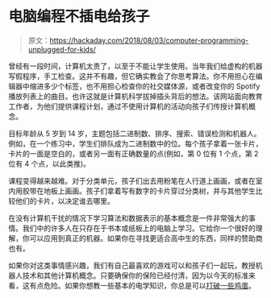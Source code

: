 # 电脑编程不插电给孩子

> 原文：<https://hackaday.com/2018/08/03/computer-programming-unplugged-for-kids/>

曾经有一段时间，计算机太贵了，以至于不能让学生使用。当年我们给虚构的机器写假程序，手工检查。这并不有趣，但它确实教会了你思考算法。你不用担心在编辑器中缩进多少个标签，也不用担心检查你的社交媒体源，或者改变你的 Spotify 播放列表上的曲目。也许这就是计算机科学拔掉插头背后的想法。该网站面向教育工作者，为他们提供课程计划，通过不使用计算机的活动向孩子们传授计算机概念。

目标年龄从 5 岁到 14 岁，主题包括二进制数、排序、搜索、错误检测和机器人。例如，在一个练习中，学生们排队成为二进制数中的位。每个孩子拿着一张卡片，卡片的一面是空白的，或者另一面有正确数量的点(例如，第 0 位有 1 个点，第 2 位有 4 个点，以此类推)。

课程变得越来越难。对于分类单元，孩子们出去用粉笔在人行道上画画，或者在室内用胶带在地板上画画。孩子们拿着写有数字的卡片穿过分类树，并与其他学生比较他们的卡片，以决定谁去哪里。

在没有计算机干扰的情况下学习算法和数据表示的基本概念是一件非常强大的事情。我们中的许多人在只存在于书本或纸板上的电脑上学习。它给你一个很好的理解，你可以应用到真正的机器。如果你在寻找更适合高中生的东西，同样的赞助商也有。

如果你对这类事情感兴趣，我们有自己最喜欢的游戏可以和孩子们一起玩，教授机器人技术和其他计算机概念。只要确保你的保险已经付清，因为以今天的标准来看，这有点危险。如果你想教一些基本的电学知识，你总是可以[打破一些鸡蛋](https://hackaday.com/2016/01/20/kids-and-hacking-electromagnetic-eggs/)。